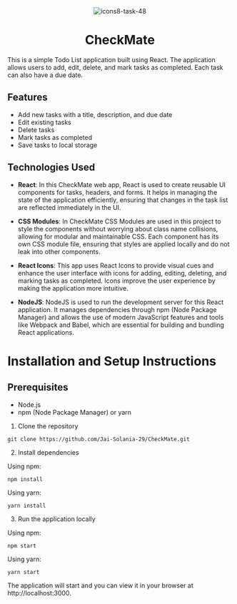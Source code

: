 <div align="center"">
    <img src="https://github.com/Jai-Solania-29/CheckMate/assets/90816300/593c964e-44c3-445b-9203-e753abaa73dc" alt="icons8-task-48">
</div>

<h1 align="center">
CheckMate
</h1>    

This is a simple Todo List application built using React. The application allows users to add, edit, delete, and mark tasks as completed. Each task can also have a due date.

## Features

- Add new tasks with a title, description, and   due date
- Edit existing tasks
- Delete tasks
- Mark tasks as completed
- Save tasks to local storage

## Technologies Used

- **React**: In this CheckMate web app, React is used to create reusable UI components for tasks, headers, and forms. It helps in managing the state of the application efficiently, ensuring that changes in the task list are reflected immediately in the UI.

- **CSS Modules**: In CheckMate CSS Modules are used in this project to style the components without worrying about class name collisions, allowing for modular and maintainable CSS. Each component has its own CSS module file, ensuring that styles are applied locally and do not leak into other components.

- **React Icons**: This app uses React Icons to provide visual cues and enhance the user interface with icons for adding, editing, deleting, and marking tasks as completed. Icons improve the user experience by making the application more intuitive.

- **NodeJS**: NodeJS is used to run the development server for this React application. It manages dependencies through npm (Node Package Manager) and allows the use of modern JavaScript features and tools like Webpack and Babel, which are essential for building and bundling React applications.
 

# Installation and Setup Instructions

## Prerequisites

- Node.js
- npm (Node Package Manager) or yarn

1. Clone the repository

``` git clone https://github.com/Jai-Solania-29/CheckMate.git ```

2. Install dependencies

Using npm:

``` npm install ```

Using yarn:

``` yarn install ```

3. Run the application locally

Using npm:

``` npm start ```

Using yarn:

``` yarn start ```

The application will start and you can view it in your browser at http://localhost:3000.




